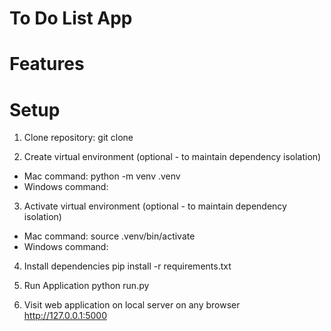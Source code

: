 # To Do List App



# Features



# Setup

1. Clone repository:
    git clone

2. Create virtual environment (optional - to maintain dependency isolation)
- Mac command:
    python -m venv .venv
- Windows command:

3. Activate virtual environment (optional - to maintain dependency isolation)
- Mac command:
    source .venv/bin/activate
- Windows command:

4. Install dependencies
    pip install -r requirements.txt

5. Run Application
    python run.py

6. Visit web application on local server on any browser
    http://127.0.0.1:5000
